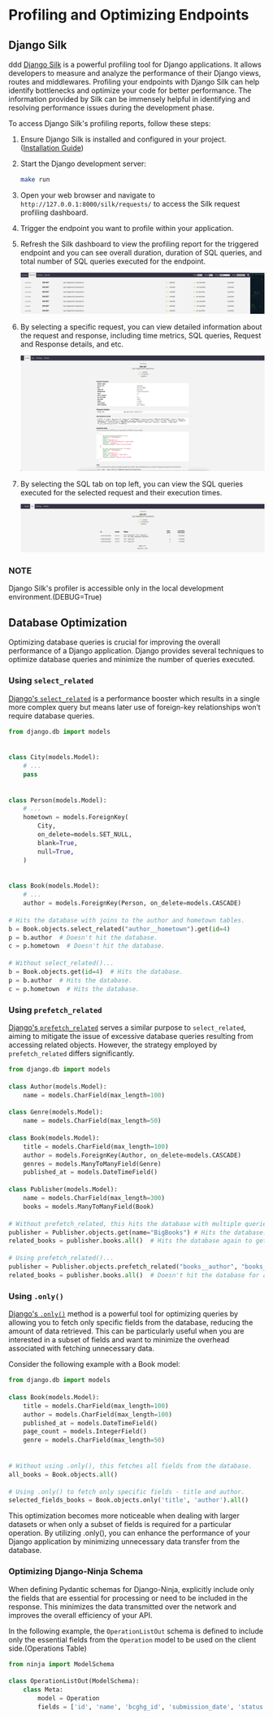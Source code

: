 # Profiling and Optimizing Endpoints

## Django Silk

ddd
[Django Silk](https://github.com/jazzband/django-silk) is a powerful profiling tool for Django applications. It allows developers to measure and analyze the performance of their Django views, routes and middlewares. Profiling your endpoints with Django Silk can help identify bottlenecks and optimize your code for better performance.
The information provided by Silk can be immensely helpful in identifying and resolving performance issues during the development phase.

To access Django Silk's profiling reports, follow these steps:

1. Ensure Django Silk is installed and configured in your project.([Installation Guide](https://github.com/jazzband/django-silk?tab=readme-ov-file#installation))

2. Start the Django development server:

   ```bash
   make run
   ```

3. Open your web browser and navigate to `http://127.0.0.1:8000/silk/requests/` to access the Silk request profiling dashboard.

4. Trigger the endpoint you want to profile within your application.

5. Refresh the Silk dashboard to view the profiling report for the triggered endpoint and you can see overall duration, duration of SQL queries, and total number of SQL queries executed for the endpoint.

   ![Django Silk Requests Dashboard](../images/silk_requests_dashboard.png)

6. By selecting a specific request, you can view detailed information about the request and response, including time metrics, SQL queries, Request and Response details, and etc.

   ![Django Silk Request Detail](../images/silk_request_detail.png)

7. By selecting the SQL tab on top left, you can view the SQL queries executed for the selected request and their execution times.

   ![Django Silk SQL Queries](../images/silk_sql_queries.png)

### NOTE

Django Silk's profiler is accessible only in the local development environment.(DEBUG=True)

## Database Optimization

Optimizing database queries is crucial for improving the overall performance of a Django application. Django provides several techniques to optimize database queries and minimize the number of queries executed.

### Using `select_related`

[Django's `select_related`](https://docs.djangoproject.com/en/4.2/ref/models/querysets/#select-related) is a performance booster which results in a single more complex query but means later use of foreign-key relationships won’t require database queries.

```python
from django.db import models


class City(models.Model):
    # ...
    pass


class Person(models.Model):
    # ...
    hometown = models.ForeignKey(
        City,
        on_delete=models.SET_NULL,
        blank=True,
        null=True,
    )


class Book(models.Model):
    # ...
    author = models.ForeignKey(Person, on_delete=models.CASCADE)

# Hits the database with joins to the author and hometown tables.
b = Book.objects.select_related("author__hometown").get(id=4)
p = b.author  # Doesn't hit the database.
c = p.hometown  # Doesn't hit the database.

# Without select_related()...
b = Book.objects.get(id=4)  # Hits the database.
p = b.author  # Hits the database.
c = p.hometown  # Hits the database.

```

### Using `prefetch_related`

[Django's `prefetch_related`](https://docs.djangoproject.com/en/4.2/ref/models/querysets/#prefetch-related) serves a similar purpose to `select_related`, aiming to mitigate the issue of excessive database queries resulting from accessing related objects. However, the strategy employed by `prefetch_related` differs significantly.

```python
from django.db import models

class Author(models.Model):
    name = models.CharField(max_length=100)

class Genre(models.Model):
    name = models.CharField(max_length=50)

class Book(models.Model):
    title = models.CharField(max_length=100)
    author = models.ForeignKey(Author, on_delete=models.CASCADE)
    genres = models.ManyToManyField(Genre)
    published_at = models.DateTimeField()

class Publisher(models.Model):
    name = models.CharField(max_length=300)
    books = models.ManyToManyField(Book)

# Without prefetch_related, this hits the database with multiple queries.
publisher = Publisher.objects.get(name="BigBooks") # Hits the database.
related_books = publisher.books.all()  # Hits the database again to get the related books.

# Using prefetch_related()...
publisher = Publisher.objects.prefetch_related("books__author", "books__genres").get(name="BigBooks")
related_books = publisher.books.all()  # Doesn't hit the database for authors and genres, as they are included in the initial query.

```

### Using `.only()`

[Django's `.only()`](https://docs.djangoproject.com/en/4.2/ref/models/querysets/#only) method is a powerful tool for optimizing queries by allowing you to fetch only specific fields from the database, reducing the amount of data retrieved. This can be particularly useful when you are interested in a subset of fields and want to minimize the overhead associated with fetching unnecessary data.

Consider the following example with a Book model:

```python
from django.db import models

class Book(models.Model):
    title = models.CharField(max_length=100)
    author = models.CharField(max_length=100)
    published_at = models.DateTimeField()
    page_count = models.IntegerField()
    genre = models.CharField(max_length=50)


# Without using .only(), this fetches all fields from the database.
all_books = Book.objects.all()

# Using .only() to fetch only specific fields - title and author.
selected_fields_books = Book.objects.only('title', 'author').all()
```

This optimization becomes more noticeable when dealing with larger datasets or when only a subset of fields is required for a particular operation. By utilizing .only(), you can enhance the performance of your Django application by minimizing unnecessary data transfer from the database.

### Optimizing Django-Ninja Schema

When defining Pydantic schemas for Django-Ninja, explicitly include only the fields that are essential for processing or need to be included in the response. This minimizes the data transmitted over the network and improves the overall efficiency of your API.

In the following example, the `OperationListOut` schema is defined to include only the essential fields from the `Operation` model to be used on the client side.(Operations Table)

```python
from ninja import ModelSchema

class OperationListOut(ModelSchema):
    class Meta:
        model = Operation
        fields = ['id', 'name', 'bcghg_id', 'submission_date', 'status']
```
